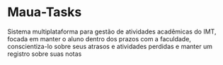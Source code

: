 # Maua-Tasks
Sistema multiplataforma para gestão de atividades acadêmicas do IMT, focada em manter o aluno dentro dos prazos com a faculdade, conscientiza-lo sobre seus atrasos e atividades perdidas e manter um registro sobre suas notas 
